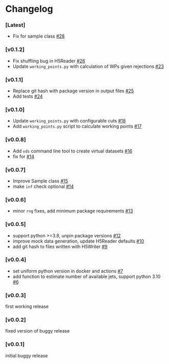 # Changelog

### [Latest]
- Fix for sample class [#28](https://github.com/umami-hep/atlas-ftag-tools/pull/28/)

### [v0.1.2]
- Fix shuffling bug in H5Reader [#26](https://github.com/umami-hep/atlas-ftag-tools/pull/26)
- Update `working_points.py` with calculation of WPs given rejections [#23](https://github.com/umami-hep/atlas-ftag-tools/pull/23)

### [v0.1.1]
- Replace git hash with package version in output files [#25](https://github.com/umami-hep/atlas-ftag-tools/pull/25)
- Add tests [#24](https://github.com/umami-hep/atlas-ftag-tools/pull/24)

### [v0.1.0]
- Update `working_points.py` with configurable cuts [#18](https://github.com/umami-hep/atlas-ftag-tools/pull/18)
- Add `working_points.py` script to calculate working points [#17](https://github.com/umami-hep/atlas-ftag-tools/pull/17)

### [v0.0.8]
- Add `vds` command line tool to create virtual datasets [#16](https://github.com/umami-hep/atlas-ftag-tools/pull/16)
- fix for [#14](https://github.com/umami-hep/atlas-ftag-tools/pull/14)

### [v0.0.7]
- Improve Sample class [#15](https://github.com/umami-hep/atlas-ftag-tools/pull/15)
- make `inf` check optional [#14](https://github.com/umami-hep/atlas-ftag-tools/pull/14)

### [v0.0.6]
- minor `rng` fixes, add minimum package requirements [#13](https://github.com/umami-hep/atlas-ftag-tools/pull/13)

### [v0.0.5]
- support python >=3.8, unpin package versions [#12](https://github.com/umami-hep/atlas-ftag-tools/pull/12)
- improve mock data generation, update H5Reader defaults [#10](https://github.com/umami-hep/atlas-ftag-tools/pull/10)
- add git hash to files written with H5Writer [#9](https://github.com/umami-hep/atlas-ftag-tools/pull/9)

### [v0.0.4]
- set uniform python version in docker and actions [#7](https://github.com/umami-hep/atlas-ftag-tools/pull/7)
- add function to estimate number of available jets, support python 3.10 [#6](https://github.com/umami-hep/atlas-ftag-tools/pull/6)

### [v0.0.3]

first working release

### [v0.0.2]

fixed version of buggy release

### [v0.0.1]

initial buggy release